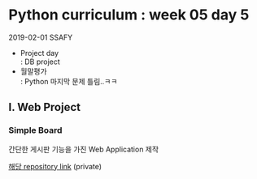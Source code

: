 # Python curriculum : week 05 day 5

2019-02-01 SSAFY 

* Project day  
  : DB project
* 월말평가  
  : Python 마지막 문제 틀림..ㅋㅋ



## I. Web Project

### Simple Board

간단한 게시판 기능을 가진 Web Application 제작

[해당 repository link](https://github.com/jiwookseo/web_projects/tree/master/simple_board) (private)

